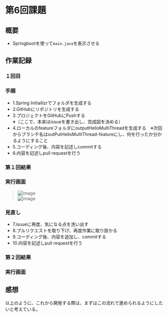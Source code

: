 # 第6回課題<br>
## 概要<br>
- Springbootを使って`main.java`を表示させる<br>
## 作業記録<br>
### １回目<br>
### 手順<br>
- 1.Spring Initiallizrでフォルダを生成する<br>
- 2.GitHubにリポジトリを生成する<br>
- 3.プロジェクトをGitHubにPushする<br>
  ※（ここで、本来はissueを書き出し、完成図を決める）<br>
- 4.ローカルのfeatureフォルダにoutputHelloMultiThreadを生成する　※次回からブランチ名はoutPutHelloMultiThread-featureにし、何を行ったか分かるようにすること<br>
- 5.コーディング後、内容を記述しcommitする<br>
- 6.内容を記述しpull requestを行う<br>
### 第１回結果<br>
### 実行画面<br>
> ![image](https://github.com/kainuma-sn/kadai06/assets/145829664/272168cb-2e79-4482-a93c-e93f0b14c01c)<br>
> ![image](https://github.com/kainuma-sn/kadai06/assets/145829664/675f1013-251a-4eb9-8241-ec7f7339f06e)<br>

### 見直し<br>
- 7.isuueに再度、気になる点を洗い出す<br>
- 8.プルリクエストを取り下げ、再度作業に取り掛かる<br>
- 9.コーディング後、内容を追加し、commitする
- 10.内容を記述しpull requestを行う<br>

### 第２回結果<br>
### 実行画面<br>

## 感想<br>
以上のように、これから開発する際は、まずはこの流れで進められるようにしたいと考えている。<br>
